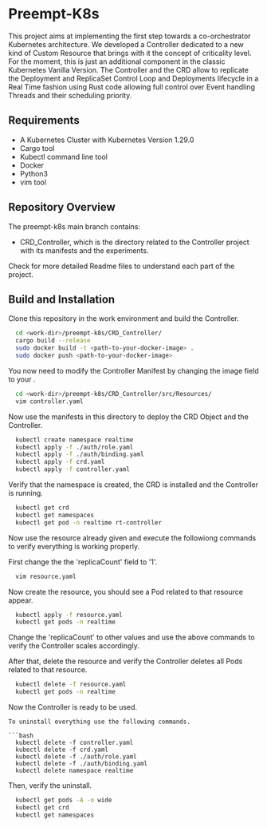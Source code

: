 
# Preempt-K8s

This project aims at implementing the first step towards a co-orchestrator Kubernetes architecture. We developed a Controller dedicated to a new kind of Custom Resource that brings with it the concept of criticality level.
For the moment, this is just an additional component in the classic Kubernetes Vanilla Version.
The Controller and the CRD allow to replicate the Deployment and ReplicaSet Control Loop and Deployments lifecycle in a Real Time fashion using Rust code allowing full control over Event handling Threads and their scheduling priority.

## Requirements

- A Kubernetes Cluster with Kubernetes Version 1.29.0
- Cargo tool
- Kubectl command line tool
- Docker
- Python3
- vim tool

## Repository Overview

The preempt-k8s main branch contains:
- CRD_Controller, which is the directory related to the Controller project with its manifests and the experiments.

Check for more detailed Readme files to understand each part of the project.

## Build and Installation

Clone this repository in the work environment and build the Controller.

```bash
  cd <work-dir>/preempt-k8s/CRD_Controller/
  cargo build --release
  sudo docker build -t <path-to-your-docker-image> .
  sudo docker push <path-to-your-docker-image>
```

You now need to modify the Controller Manifest by changing the image field to your <path-to-your-docker-image>.

```bash
  cd <work-dir>/preempt-k8s/CRD_Controller/src/Resources/
  vim controller.yaml
```
Now use the manifests in this directory to deploy the CRD Object and the Controller.

```bash
  kubectl create namespace realtime
  kubectl apply -f ./auth/role.yaml
  kubectl apply -f ./auth/binding.yaml
  kubectl apply -f crd.yaml
  kubectl apply -f controller.yaml
```
Verify that the namespace is created, the CRD is installed and the Controller is running.

```bash
  kubectl get crd
  kubectl get namespaces
  kubectl get pod -n realtime rt-controller
```
Now use the resource already given and execute the followiong commands to verify everything is working properly.

First change the the 'replicaCount' field to '1'.

```bash
  vim resource.yaml
```

Now create the resource, you should see a Pod related to that resource appear.

```bash
  kubectl apply -f resource.yaml
  kubectl get pods -n realtime
```
Change the 'replicaCount' to other values and use the above commands to verify the Controller scales accordingly.

After that, delete the resource and verify the Controller deletes all Pods related to that resource.

```bash
  kubectl delete -f resource.yaml
  kubectl get pods -n realtime
```
Now the Controller is ready to be used.

```
To uninstall everything use the following commands.

```bash
  kubectl delete -f controller.yaml
  kubectl delete -f crd.yaml
  kubectl delete -f ./auth/role.yaml
  kubectl delete -f ./auth/binding.yaml
  kubectl delete namespace realtime
```
Then, verify the uninstall.

```bash
  kubectl get pods -A -o wide
  kubectl get crd
  kubectl get namespaces

